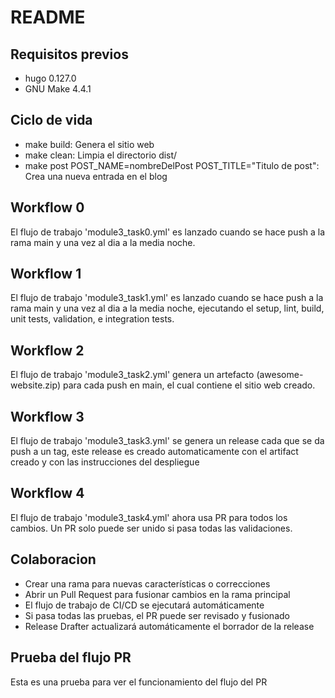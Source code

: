 # README

## Requisitos previos

- hugo 0.127.0
- GNU Make 4.4.1

## Ciclo de vida

- make build: Genera el sitio web
- make clean: Limpia el directorio dist/
- make post POST_NAME=nombreDelPost
POST_TITLE="Titulo de post": Crea una nueva entrada en el blog

## Workflow 0

El flujo de trabajo 'module3_task0.yml' es lanzado cuando se hace push a la
rama main y una vez al dia a la media noche.

## Workflow 1

El flujo de trabajo 'module3_task1.yml' es lanzado cuando se hace push a la
rama main y una vez al dia a la media noche, ejecutando el setup, lint, build,
unit tests, validation, e integration tests.

## Workflow 2

El flujo de trabajo 'module3_task2.yml' genera un artefacto (awesome-website.zip)
para cada push en main, el cual contiene el sitio web creado.

## Workflow 3

El flujo de trabajo 'module3_task3.yml' se genera un release cada que se
da push a un tag, este release es creado automaticamente con el artifact
creado y con las instrucciones del despliegue

## Workflow 4

El flujo de trabajo 'module3_task4.yml' ahora usa PR para todos los cambios. Un
PR solo puede ser unido si pasa todas las validaciones.

## Colaboracion

- Crear una rama para nuevas características o correcciones
- Abrir un Pull Request para fusionar cambios en la rama principal
- El flujo de trabajo de CI/CD se ejecutará automáticamente
- Si pasa todas las pruebas, el PR puede ser revisado y fusionado
- Release Drafter actualizará automáticamente el borrador de la release

## Prueba del flujo PR

Esta es una prueba para ver el funcionamiento del flujo del PR
